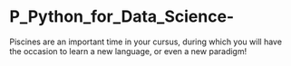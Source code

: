 # P_Python_for_Data_Science-
Piscines are an important time in your cursus, during which you will have the occasion to learn a new language, or even a new paradigm!
